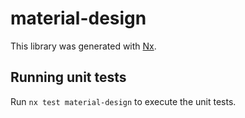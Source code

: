 # material-design

This library was generated with [Nx](https://nx.dev).

## Running unit tests

Run `nx test material-design` to execute the unit tests.
